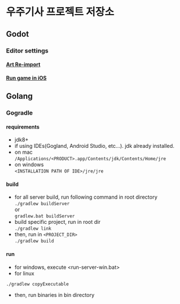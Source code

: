 우주기사 프로젝트 저장소
=============
## Godot
### Editor settings

#### [Art Re-import](/documents/resource_reimport.md)

#### [Run game in iOS](/documents/run_ios.md)

## Golang
### Gogradle

#### requirements  
* jdk8+
* if using IDEs(Gogland, Android Studio, etc...). jdk already installed.
* on mac  
```/Applications/<PRODUCT>.app/Contents/jdk/Contents/Home/jre```
* on windows  
```<INSTALLATION PATH OF IDE>/jre/jre```  

#### build  
* for all server build, run following command in root directory  
```./gradlew buildServer```  
or  
```gradlew.bat buildServer```  
* build specific project, run in root dir  
```./gradlew link```  
* then, run in `<PROJECT_DIR>`  
```./gradlew build```  

#### run  
* for windows, execute <run-server-win.bat>
* for linux  
```
./gradlew copyExecutable
```
* then, run binaries in bin directory

